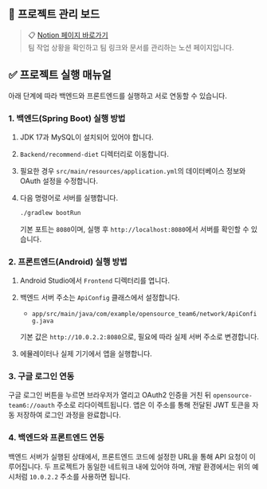 ## 📌 프로젝트 관리 보드

> 📋 [Notion 페이지 바로가기](https://www.notion.so/Team6-1f5aac2f706f8068ad8dfb5fe7ce981e)  
> 팀 작업 상황을 확인하고 팀 링크와 문서를 관리하는 노션 페이지입니다.

## ✅ 프로젝트 실행 매뉴얼

아래 단계에 따라 백엔드와 프론트엔드를 실행하고 서로 연동할 수 있습니다.

### 1. 백엔드(Spring Boot) 실행 방법

1. JDK 17과 MySQL이 설치되어 있어야 합니다.
2. `Backend/recommend-diet` 디렉터리로 이동합니다.
3. 필요한 경우 `src/main/resources/application.yml`의 데이터베이스 정보와 OAuth 설정을 수정합니다.
4. 다음 명령어로 서버를 실행합니다.

   ```bash
   ./gradlew bootRun
   ```

   기본 포트는 `8080`이며, 실행 후 `http://localhost:8080`에서 서버를 확인할 수 있습니다.

### 2. 프론트엔드(Android) 실행 방법

1. Android Studio에서 `Frontend` 디렉터리를 엽니다.
2. 백엔드 서버 주소는 `ApiConfig` 클래스에서 설정합니다.

   - `app/src/main/java/com/example/opensource_team6/network/ApiConfig.java`

   기본 값은 `http://10.0.2.2:8080`으로, 필요에 따라 실제 서버 주소로 변경합니다.
3. 에뮬레이터나 실제 기기에서 앱을 실행합니다.

### 3. 구글 로그인 연동

구글 로그인 버튼을 누르면 브라우저가 열리고 OAuth2 인증을 거친 뒤
`opensource-team6://oauth` 주소로 리다이렉트됩니다. 앱은 이 주소를
통해 전달된 JWT 토큰을 자동 저장하여 로그인 과정을 완료합니다.

### 4. 백엔드와 프론트엔드 연동

백엔드 서버가 실행된 상태에서, 프론트엔드 코드에 설정한 URL을 통해 API 요청이 이루어집니다. 두 프로젝트가 동일한 네트워크 내에 있어야 하며, 개발 환경에서는 위의 예시처럼 `10.0.2.2` 주소를 사용하면 됩니다.
